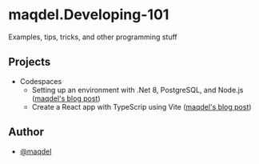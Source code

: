 # maqdel.Developing-101
Examples, tips, tricks, and other programming stuff

## Projects
- Codespaces
    - Setting up an environment with .Net 8, PostgreSQL, and Node.js ([maqdel's blog post](https://maqdel.wordpress.com/2025/07/11/codespaces-adding-postgresql-and-net/))
    - Create a React app with TypeScrip using Vite ([maqdel's blog post](https://maqdel.wordpress.com/2025/07/14/react-create-a-react-app-with-typescrip-using-vite/))
## Author
- [@maqdel](https://www.github.com/maqdel)
